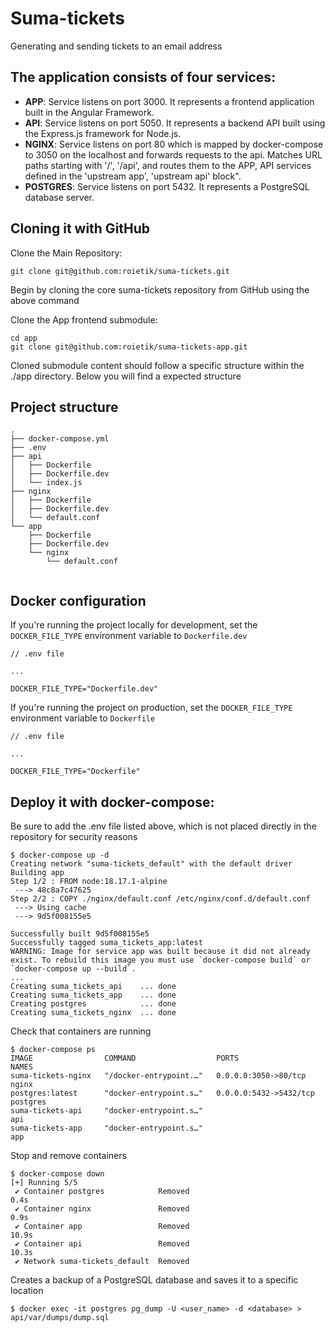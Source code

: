 # Suma-tickets

Generating and sending tickets to an email address

## The application consists of four services:

- __APP__: Service listens on port 3000. It represents a frontend application built in the Angular Framework.
- __API__: Service listens on port 5050. It represents a backend API built using the Express.js framework for Node.js.
- __NGINX__: Service listens on port 80 which is mapped by docker-compose to 3050 on the localhost and forwards requests to the api. Matches URL paths starting with '/', '/api', and routes them to the APP, API services defined in the 'upstream app', 'upstream api' block".
- __POSTGRES__: Service listens on port 5432. It represents a PostgreSQL database server.

## Cloning it with GitHub

Clone the Main Repository:

```
git clone git@github.com:roietik/suma-tickets.git
```
Begin by cloning the core suma-tickets repository from GitHub using the above command


Clone the App frontend submodule:
```
cd app
git clone git@github.com:roietik/suma-tickets-app.git
```
Cloned submodule content should follow a specific structure within the ./app directory.
Below you will find a expected structure

## Project structure
```$ tree suma-tickets
.
├── docker-compose.yml
├── .env
├── api
│   ├── Dockerfile
│   ├── Dockerfile.dev
│   └── index.js
├── nginx
│   ├── Dockerfile
│   ├── Dockerfile.dev
│   └── default.conf
└── app
    ├── Dockerfile
    ├── Dockerfile.dev
    └── nginx
        └── default.conf
    
```

## Docker configuration
If you're running the project locally for development, set the `DOCKER_FILE_TYPE` environment variable to `Dockerfile.dev`
```
// .env file

...

DOCKER_FILE_TYPE="Dockerfile.dev"
```
If you're running the project on production, set the `DOCKER_FILE_TYPE` environment variable to `Dockerfile`
```
// .env file

...

DOCKER_FILE_TYPE="Dockerfile"
```

## Deploy it with docker-compose:

Be sure to add the .env file listed above, which is not placed directly in the repository for security reasons
```
$ docker-compose up -d
Creating network "suma-tickets_default" with the default driver
Building app
Step 1/2 : FROM node:18.17.1-alpine
 ---> 48c8a7c47625
Step 2/2 : COPY ./nginx/default.conf /etc/nginx/conf.d/default.conf
 ---> Using cache
 ---> 9d5f008155e5

Successfully built 9d5f008155e5
Successfully tagged suma_tickets_app:latest
WARNING: Image for service app was built because it did not already exist. To rebuild this image you must use `docker-compose build` or `docker-compose up --build`.
...
Creating suma_tickets_api    ... done
Creating suma_tickets_app    ... done
Creating postgres            ... done
Creating suma_tickets_nginx  ... done
```
Check that containers are running
```
$ docker-compose ps
IMAGE                COMMAND                  PORTS                    NAMES
suma-tickets-nginx   "/docker-entrypoint.…"   0.0.0.0:3050->80/tcp     nginx
postgres:latest      "docker-entrypoint.s…"   0.0.0.0:5432->5432/tcp   postgres
suma-tickets-api     "docker-entrypoint.s…"                            api
suma-tickets-app     "docker-entrypoint.s…"                            app

```

Stop and remove containers
```
$ docker-compose down
[+] Running 5/5
 ✔ Container postgres            Removed                                                                                                                                                        0.4s 
 ✔ Container nginx               Removed                                                                                                                                                        0.9s 
 ✔ Container app                 Removed                                                                                                                                                       10.9s 
 ✔ Container api                 Removed                                                                                                                                                       10.3s 
 ✔ Network suma-tickets_default  Removed 
```

Creates a backup of a PostgreSQL database and saves it to a specific location
```
$ docker exec -it postgres pg_dump -U <user_name> -d <database> > api/var/dumps/dump.sql
```
